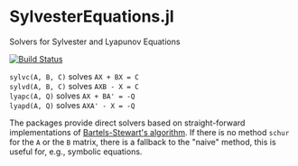 # SylvesterEquations.jl
Solvers for Sylvester and Lyapunov Equations

[![Build Status](https://travis-ci.org/olof3/SylvesterEquations.jl.svg?branch=master)](https://travis-ci.org/olof3/SylvesterEquations.jl)

`sylvc(A, B, C)` solves `AX + BX = C`  
`sylvd(A, B, C)` solves `AXB - X = C`  
`lyapc(A, Q)` solves `AX + BA' = -Q`  
`lyapd(A, Q)` solves `AXA' - X = -Q`  

The packages provide direct solvers based on straight-forward implementations of [Bartels-Stewart's algorithm](https://en.wikipedia.org/wiki/Bartels%E2%80%93Stewart_algorithm).
If there is no method `schur` for the `A` or the `B` matrix, there is a fallback to the "naive" method, this is useful for, e.g., symbolic equations.


